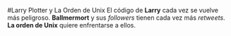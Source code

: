 #Larry Plotter y La Orden de Unix
El código de **Larry** cada vez se vuelve más peligroso.
**Ballmermort** y sus *followers* tienen cada vez más *retweets*.
**La orden de Unix** quiere enfrentarse a ellos.